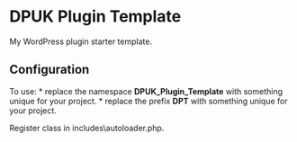 # DPUK Plugin Template

My WordPress plugin starter template. 

## Configuration

To use:
 \* replace the namespace **DPUK_Plugin_Template** with something unique for your project.
 \* replace the prefix **DPT** with something unique for your project.

 Register class in includes\autoloader.php.